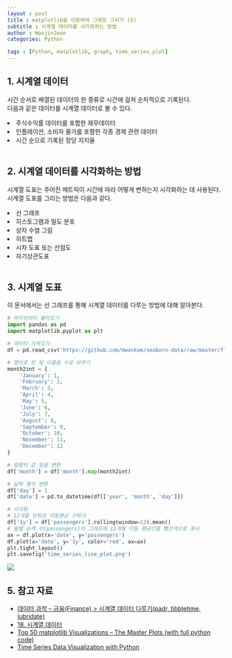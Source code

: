```yaml
---
layout : post
title : matplotlib을 이용하여 그래프 그리기 (5)
subtitle : 시계열 데이터를 시각화하는 방법
author : WoojinJeon
categories: Python

tags : [Python, matplotlib, graph, time_series_plot]
---
```


## 1. 시계열 데이터
시간 순서로 배열된 데이터의 한 종류로 시간에 걸쳐 순차적으로 기록된다.<br/>
다음과 같은 데이터를 시계열 데이터로 볼 수 있다.
<li>주식수익률 데이터를 포함한 재무데이터</li>
<li>인플레이션, 소비자 물가를 포함한 각종 경제 관련 데이터</li>
<li>시간 순으로 기록된 정당 지지율</li>
<br/>

## 2. 시계열 데이터를 시각화하는 방법
시계열 도표는 주어진 메트릭이 시간에 따라 어떻게 변하는지 시각화하는 데 사용된다.<br/>
시계열 도표를 그리는 방법은 다음과 같다.<br/>
<li>선 그래프</li>
<li>히스토그램과 밀도 분포</li>
<li>상자 수염 그림</li>
<li>히트맵</li>
<li>시차 도표 또는 산점도</li>
<li>자기상관도표</li>
<br/>

## 3. 시계열 도표
이 문서에서는 선 그래프를 통해 시계열 데이터를 다루는 방법에 대해 알아본다.<br/>

```python
# 라이브러리 불러오기
import pandas as pd
import matplotlib.pyplot as plt

# 데이터 가져오기
df = pd.read_csv('https://github.com/mwaskom/seaborn-data/raw/master/flights.csv')

# 영어로 된 달 이름을 수로 바꾸기
month2int = {
    'January': 1,
    'February': 2,
    'March': 3,
    'April': 4,
    'May': 5,
    'June': 6,
    'July': 7,
    'August': 8,
    'September': 9,
    'October': 10,
    'November': 11,
    'December': 12
}

# 컬럼의 값 일괄 변환
df['month'] = df['month'].map(month2int)

# 날짜 형식 변환
df['day'] = 1
df['date'] = pd.to_datetime(df[['year', 'month', 'day']])

# 시각화
# 12개월 단위로 이동평균 구하기
df['1y'] = df['passengers'].rolling(window=12).mean()
# 월별 승객 수(passengers)의 그래프에 12개월 이동 평균선을 빨간색으로 표시
ax = df.plot(x='date', y='passengers')
df.plot(x='date', y='1y', color='red', ax=ax)
plt.tight_layout()
plt.savefig('time_series_line_plot.png')
```
<img src="https://github.com/WoojinJeonkr/WoojinJeonkr.github.io/blob/main/assets/images/post_image/time_series_line_plot.png?raw=true">

## 5. 참고 자료
- [데이터 과학 – 금융(Finance) > 시계열 데이터 다루기(padr, tibbletime, lubridate)](http://aispiration.com/finance/stat-time-series-basics.html)
- [18. 시계열 데이터](https://mindscale.kr/course/pandas-basic/timeseries/)
- [Top 50 matplotlib Visualizations – The Master Plots (with full python code)](https://www.machinelearningplus.com/plots/top-50-matplotlib-visualizations-the-master-plots-python/#2.-Bubble-plot-with-Encircling)
- [Time Series Data Visualization with Python](https://machinelearningmastery.com/time-series-data-visualization-with-python/)